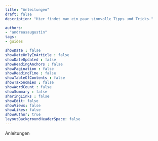 ```yaml
---
title: "Anleitungen"
draft: false
description: "Hier findet man ein paar sinnvolle Tipps und Tricks."

authors:
- "andreasaugustin"
tags:
- guides

showDate : false
showDateOnlyInArticle : false
showDateUpdated : false
showHeadingAnchors : false
showPagination : false
showReadingTime : false
showTableOfContents : false
showTaxonomies : false
showWordCount : false
showSummary : false
sharingLinks : false
showEdit: false
showViews: false
showLikes: false
showAuthor: true
layoutBackgroundHeaderSpace: false
---
```

Anleitungen
